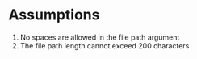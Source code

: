 # Assumptions

1. No spaces are allowed in the file path argument
2. The file path length cannot exceed 200 characters